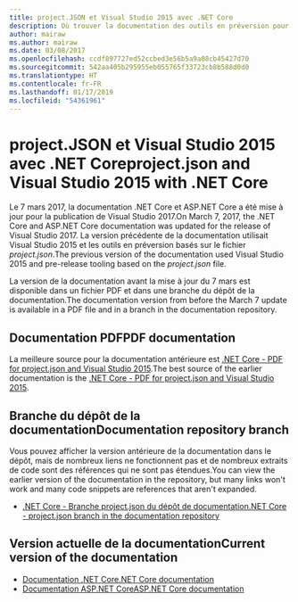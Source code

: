 ```yaml
---
title: project.JSON et Visual Studio 2015 avec .NET Core
description: Où trouver la documentation des outils en préversion pour .NET Core et ASP.NET Core (project.json et Visual Studio 2015).
author: mairaw
ms.author: mairaw
ms.date: 03/08/2017
ms.openlocfilehash: ccdf897727ed52ccbed3e56b5a9a08cb45427d70
ms.sourcegitcommit: 542aa405b295955eb055765f33723cb8b588d0d0
ms.translationtype: HT
ms.contentlocale: fr-FR
ms.lasthandoff: 01/17/2019
ms.locfileid: "54361961"
---
```

# <a name="projectjson-and-visual-studio-2015-with-net-core"></a><span data-ttu-id="ae017-103">project.JSON et Visual Studio 2015 avec .NET Core</span><span class="sxs-lookup"><span data-stu-id="ae017-103">project.json and Visual Studio 2015 with .NET Core</span></span>

<span data-ttu-id="ae017-104">Le 7 mars 2017, la documentation .NET Core et ASP.NET Core a été mise à jour pour la publication de Visual Studio 2017.</span><span class="sxs-lookup"><span data-stu-id="ae017-104">On March 7, 2017, the .NET Core and ASP.NET Core documentation was updated for the release of Visual Studio 2017.</span></span> <span data-ttu-id="ae017-105">La version précédente de la documentation utilisait Visual Studio 2015 et les outils en préversion basés sur le fichier *project.json*.</span><span class="sxs-lookup"><span data-stu-id="ae017-105">The previous version of the documentation used Visual Studio 2015 and pre-release tooling based on the *project.json* file.</span></span>

<span data-ttu-id="ae017-106">La version de la documentation avant la mise à jour du 7 mars est disponible dans un fichier PDF et dans une branche du dépôt de la documentation.</span><span class="sxs-lookup"><span data-stu-id="ae017-106">The documentation version from before the March 7 update is available in a PDF file and in a branch in the documentation repository.</span></span>

## <a name="pdf-documentation"></a><span data-ttu-id="ae017-107">Documentation PDF</span><span class="sxs-lookup"><span data-stu-id="ae017-107">PDF documentation</span></span>

<span data-ttu-id="ae017-108">La meilleure source pour la documentation antérieure est [.NET Core - PDF for project.json and Visual Studio 2015](https://github.com/dotnet/docs/blob/project.json/net-core-project-json.pdf).</span><span class="sxs-lookup"><span data-stu-id="ae017-108">The best source of the earlier documentation is the [.NET Core - PDF for project.json and Visual Studio 2015](https://github.com/dotnet/docs/blob/project.json/net-core-project-json.pdf).</span></span>

## <a name="documentation-repository-branch"></a><span data-ttu-id="ae017-109">Branche du dépôt de la documentation</span><span class="sxs-lookup"><span data-stu-id="ae017-109">Documentation repository branch</span></span>

<span data-ttu-id="ae017-110">Vous pouvez afficher la version antérieure de la documentation dans le dépôt, mais de nombreux liens ne fonctionnent pas et de nombreux extraits de code sont des références qui ne sont pas étendues.</span><span class="sxs-lookup"><span data-stu-id="ae017-110">You can view the earlier version of the documentation in the repository, but many links won't work and many code snippets are references that aren't expanded.</span></span>

* [<span data-ttu-id="ae017-111">.NET Core - Branche project.json du dépôt de documentation</span><span class="sxs-lookup"><span data-stu-id="ae017-111">.NET Core - project.json branch in the documentation repository</span></span>](https://github.com/dotnet/docs/tree/project.json/docs)

## <a name="current-version-of-the-documentation"></a><span data-ttu-id="ae017-112">Version actuelle de la documentation</span><span class="sxs-lookup"><span data-stu-id="ae017-112">Current version of the documentation</span></span>

* [<span data-ttu-id="ae017-113">Documentation .NET Core</span><span class="sxs-lookup"><span data-stu-id="ae017-113">.NET Core documentation</span></span>](./core/index.md)
* [<span data-ttu-id="ae017-114">Documentation ASP.NET Core</span><span class="sxs-lookup"><span data-stu-id="ae017-114">ASP.NET Core documentation</span></span>](/aspnet/core/)
